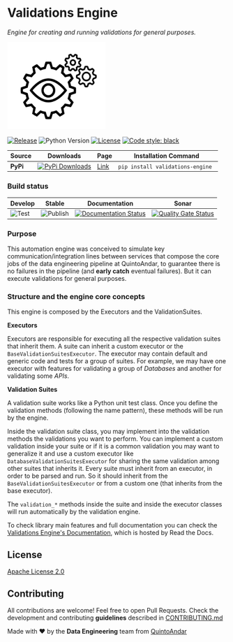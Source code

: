 # Validations Engine
_Engine for creating and running validations for general purposes._

<img height="200" src="validations_engine_logo.png" />

[![Release](https://img.shields.io/github/v/release/quintoandar/validations-engine)]((https://pypi.org/project/validations-engine/))
![Python Version](https://img.shields.io/badge/python-3.7%20%7C%203.8-brightgreen.svg)
[![License](https://img.shields.io/badge/License-Apache%202.0-blue.svg)](https://opensource.org/licenses/Apache-2.0)
[![Code style: black](https://img.shields.io/badge/code%20style-black-000000.svg)](https://github.com/psf/black)

| Source    | Downloads                                                                                                       | Page                                                 | Installation Command                       |
|-----------|-----------------------------------------------------------------------------------------------------------------|------------------------------------------------------|--------------------------------------------|
| **PyPi**  | [![PyPi Downloads](https://pepy.tech/badge/validations-engine)](https://pypi.org/project/validations-engine/) | [Link](https://pypi.org/project/validations-engine/)        | `pip install validations-engine `                  |

### Build status
| Develop                                                                     | Stable                                                                            | Documentation                                                                                                                                           | Sonar                                                                                                                                                                                                  |
|-----------------------------------------------------------------------------|-----------------------------------------------------------------------------------|---------------------------------------------------------------------------------------------------------------------------------------------------------|--------------------------------------------------------------------------------------------------------------------------------------------------------------------------------------------------------|
| ![Test](https://github.com/quintoandar/validations-engine/workflows/Test/badge.svg) | ![Publish](https://github.com/quintoandar/validations-engine/workflows/Publish/badge.svg) | [![Documentation Status](https://readthedocs.org/projects/validations-engine/badge/?version=latest)](https://validations-engine.readthedocs.io/en/latest/?badge=latest) | [![Quality Gate Status](https://sonarcloud.io/api/project_badges/measure?project=quintoandar_validations-engine&metric=alert_status)](https://sonarcloud.io/dashboard?id=quintoandar_validations-engine) |


### Purpose
This automation engine was conceived to simulate key communication/integration lines between services that compose the 
core jobs of the data engineering pipeline at QuintoAndar, to guarantee there is no failures in the pipeline (and **early catch** eventual failures).
But it can execute validations for general purposes.

### Structure and the engine core concepts 

This engine is composed by the Executors and the ValidationSuites. 

**Executors**

Executors are responsible for executing all the respective validation suites that inherit them. 
A suite can inherit a custom executor or the `BaseValidationSuitesExecutor`.
The executor may contain default and generic code and tests for a group of suites. For example, we may have one executor 
with features for validating a group of *Databases* and another for validating some *APIs*.

**Validation Suites**

A validation suite works like a Python unit test class. Once you define the validation methods (following the name pattern), 
these methods will be run by the engine.

Inside the validation suite class, you may implement into the validation methods the validations you want to perform.
You can implement a custom validation inside your suite or if it is a common validation you may want to generalize it 
and use a custom executor like `DatabaseValidationSuitesExecutor` for sharing the same validation among other suites that inherits it. 
Every suite must inherit from an executor, in order to be parsed and run. So it should inherit from the 
`BaseValidationSuitesExecutor` or from a custom one (that inherits from the base executor). 

The `validation_*` methods inside the suite and inside the executor classes will run automatically by the validation engine.


To check library main features and full documentation you can check the [Validations Engine's Documentation](https://validations-engine.readthedocs.io/en/latest/), which is hosted by Read the Docs.

## License
[Apache License 2.0](https://github.com/quintoandar/validations-engine/blob/main/LICENSE)

## Contributing
All contributions are welcome! Feel free to open Pull Requests. Check the development and contributing **guidelines** 
described in [CONTRIBUTING.md](https://github.com/quintoandar/validations-engine/blob/main/CONTRIBUTING.md)

Made with :heart: by the **Data Engineering** team from [QuintoAndar](https://github.com/quintoandar/)
